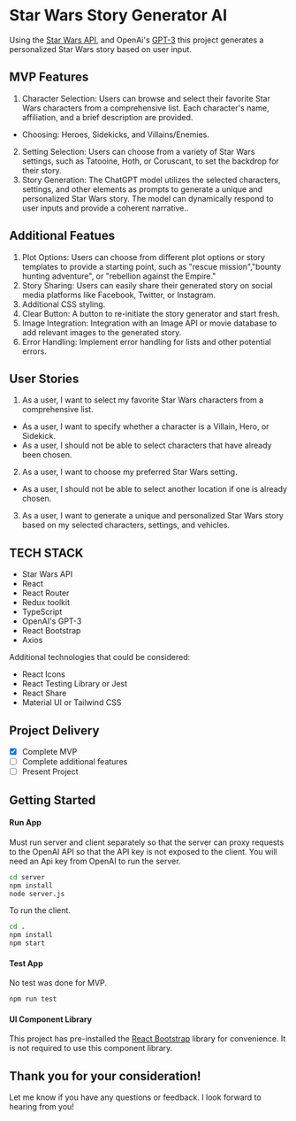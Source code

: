 # Star Wars Story Generator AI
Using the [Star Wars API](https://swapi.dev/documentation), and OpenAi's [GPT-3](https://openai.com/blog/openai-api/) this project generates a personalized Star Wars story based on user input.
## MVP Features
1. Character Selection: Users can browse and select their favorite Star Wars characters from a comprehensive list. Each character's name, affiliation, and a brief description are provided.
- Choosing: Heroes, Sidekicks, and Villains/Enemies.
2. Setting Selection: Users can choose from a variety of Star Wars settings, such as Tatooine, Hoth, or Coruscant, to set the backdrop for their story.
3. Story Generation: The ChatGPT model utilizes the selected characters, settings, and other elements as prompts to generate a unique and personalized Star Wars story. The model can dynamically respond to user inputs and provide a coherent narrative..

## Additional Featues
1. Plot Options: Users can choose from different plot options or story templates to provide a starting point, such as "rescue mission","bounty hunting adventure", or "rebellion against the Empire."
2. Story Sharing: Users can easily share their generated story on social media platforms like Facebook, Twitter, or Instagram.
3. Additional CSS styling.
4. Clear Button: A button to re-initiate the story generator and start fresh.
5. Image Integration: Integration with an Image API or movie database to add relevant images to the generated story.
6. Error Handling: Implement error handling for lists and other potential errors.
## User Stories
1. As a user, I want to select my favorite Star Wars characters from a comprehensive list.
- As a user, I want to specify whether a character is a Villain, Hero, or Sidekick.
- As a user, I should not be able to select characters that have already been chosen.
2. As a user, I want to choose my preferred Star Wars setting.
- As a user, I should not be able to select another location if one is already chosen.
3. As a user, I want to generate a unique and personalized Star Wars story based on my selected characters, settings, and vehicles. 

## TECH STACK
- Star Wars API
- React
- React Router
- Redux toolkit
- TypeScript
- OpenAI's GPT-3
- React Bootstrap
- Axios

Additional technologies that could be considered:
- React Icons
- React Testing Library or Jest
- React Share
- Material UI or Tailwind CSS

## Project Delivery
- [x] Complete MVP
- [ ] Complete additional features
- [ ] Present Project

## Getting Started
#### Run App

Must run server and client separately so that the server can proxy requests to the OpenAI API so that the API key is not exposed to the client. You will need an Api key from OpenAI to run the server.

```bash
cd server
npm install
node server.js
```

To run the client. 
```bash
cd .
npm install
npm start
```

#### Test App

No test was done for MVP. 
```bash
npm run test
```

#### UI Component Library

This project has pre-installed the [React Bootstrap](https://react-bootstrap.netlify.app/docs/components/accordion) library for convenience. It is not required to use this component library.

## Thank you for your consideration!
Let me know if you have any questions or feedback. I look forward to hearing from you!



